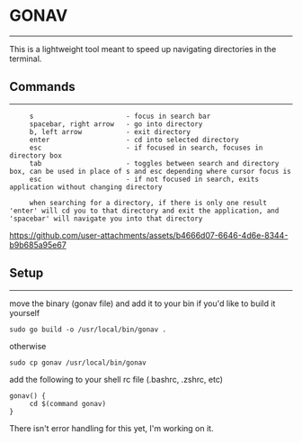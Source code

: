 # GONAV 
---

This is a lightweight tool meant to speed up navigating directories in the terminal. 

## Commands
---

```
     s                       - focus in search bar
     spacebar, right arrow   - go into directory
     b, left arrow           - exit directory
     enter                   - cd into selected directory
     esc                     - if focused in search, focuses in directory box
     tab                     - toggles between search and directory box, can be used in place of s and esc depending where cursor focus is
     esc                     - if not focused in search, exits application without changing directory

     when searching for a directory, if there is only one result 'enter' will cd you to that directory and exit the application, and 'spacebar' will navigate you into that directory
```


https://github.com/user-attachments/assets/b4666d07-6646-4d6e-8344-b9b685a95e67

## Setup
--- 

move the binary (gonav file) and add it to your bin
if you'd like to build it yourself
```
sudo go build -o /usr/local/bin/gonav .
```

otherwise
```
sudo cp gonav /usr/local/bin/gonav 
```

add the following to your shell rc file (.bashrc, .zshrc, etc)
```
gonav() {
     cd $(command gonav)
}
```
There isn't error handling for this yet, I'm working on it. 
